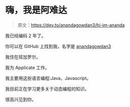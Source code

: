 # 嗨，我是阿难达

> 原文：<https://dev.to/anandagowdan3/hi-im-ananda>

我已经编码 2 年了。

你可以在 GitHub 上找到我，名字是 [anandagowdan3](https://github.com/anandagowdan3)

我住在班加罗尔。

我为 Applicate 工作。

我主要用这些语言编程:Java，Javascript。

我目前正在学习更多关于动态编程的知识。

很高兴见到你。